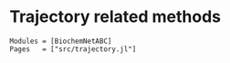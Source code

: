 
# Trajectory related methods

```@autodocs
Modules = [BiochemNetABC]
Pages   = ["src/trajectory.jl"]
```


